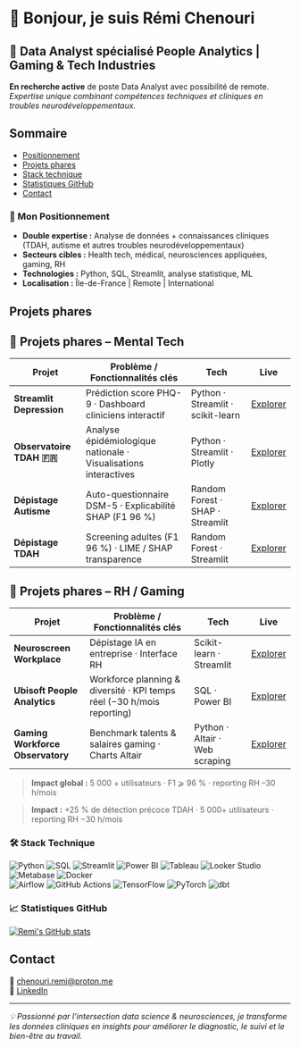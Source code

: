# 👋 Bonjour, je suis Rémi Chenouri

## 🧠 Data Analyst spécialisé People Analytics | Gaming & Tech Industries

**En recherche active** de poste Data Analyst avec possibilité de remote.
*Expertise unique combinant compétences techniques et cliniques en troubles neurodéveloppementaux.*

## Sommaire
- [Positionnement](#mon-positionnement)
- [Projets phares](#projets-phares)
- [Stack technique](#%EF%B8%8F-stack-technique)
- [Statistiques GitHub](#-statistiques-github)
- [Contact](#contact)


### 🎯 Mon Positionnement
- **Double expertise :** Analyse de données + connaissances cliniques (TDAH, autisme et autres troubles neurodéveloppementaux)
- **Secteurs cibles :** Health tech, médical, neurosciences appliquées, gaming, RH
- **Technologies :** Python, SQL, Streamlit, analyse statistique, ML
- **Localisation :** Île-de-France | Remote | International

## Projets phares
## 💼 Projets phares – Mental Tech

| Projet | Problème / Fonctionnalités clés | Tech | Live |
|--------|---------------------------------|------|------|
| **Streamlit Depression** | Prédiction score PHQ-9 · Dashboard cliniciens interactif | Python · Streamlit · scikit-learn | [Explorer](https://depistage-depression.streamlit.app/) |
| **Observatoire TDAH 🇫🇷** | Analyse épidémiologique nationale · Visualisations interactives | Python · Streamlit · Plotly | [Explorer](https://observatoire-tdah-france.streamlit.app/) |
| **Dépistage Autisme** | Auto-questionnaire DSM-5 · Explicabilité SHAP (F1 96 %) | Random Forest · SHAP · Streamlit | [Explorer](https://depistage-autisme.streamlit.app/) |
| **Dépistage TDAH** | Screening adultes (F1 96 %) · LIME / SHAP transparence | Random Forest · Streamlit | [Explorer](https://depistage-tdah.streamlit.app/) |

## 💼 Projets phares – RH / Gaming

| Projet | Problème / Fonctionnalités clés | Tech | Live |
|--------|---------------------------------|------|------|
| **Neuroscreen Workplace** | Dépistage IA en entreprise · Interface RH | Scikit-learn · Streamlit | [Explorer](https://neuroscreen-workplace.streamlit.app/) |
| **Ubisoft People Analytics** | Workforce planning & diversité · KPI temps réel (−30 h/mois reporting) | SQL · Power BI | [Explorer](https://ubisoftpeopleanalytics.streamlit.app/) |
| **Gaming Workforce Observatory** | Benchmark talents & salaires gaming · Charts Altair | Python · Altair · Web scraping | [Explorer](https://gaming-workforce-observatory.streamlit.app/) |

> **Impact global :** 5 000 + utilisateurs · F1 ⩾ 96 % · reporting RH –30 h/mois


> **Impact :** +25 % de détection précoce TDAH · 5 000+ utilisateurs · reporting RH −30 h/mois  

### 🛠️ Stack Technique

![Python](https://img.shields.io/badge/Python-3.10-blue?logo=python)
![SQL](https://img.shields.io/badge/SQL-PostgreSQL-blue?logo=postgresql)
![Streamlit](https://img.shields.io/badge/Streamlit-FF4B4B?logo=streamlit&logoColor=white)
![Power BI](https://img.shields.io/badge/Power_BI-Data-yellow?logo=powerbi)
![Tableau](https://img.shields.io/badge/Tableau-E97627?logo=tableau&logoColor=white)
![Looker Studio](https://img.shields.io/badge/Looker_Studio-00ACC1?logo=googleanalytics&logoColor=white)
![Metabase](https://img.shields.io/badge/Metabase-00B4AA?logo=metabase&logoColor=white)
![Docker](https://img.shields.io/badge/Docker-Container-blue?logo=docker)  
![Airflow](https://img.shields.io/badge/Airflow-Orchestration-lightblue?logo=apache%20airflow)
![GitHub Actions](https://img.shields.io/badge/CI/CD-GitHub_Actions-black?logo=github)
![TensorFlow](https://img.shields.io/badge/ML-TensorFlow-FF6F00?logo=tensorflow)
![PyTorch](https://img.shields.io/badge/ML-PyTorch-EE4C2C?logo=pytorch)
![dbt](https://img.shields.io/badge/ETL-dbt-FF694B?logo=dbt)

### 📈 Statistiques GitHub
[![Remi's GitHub stats](https://github-readme-stats.vercel.app/api?username=remichenouri&show_icons=true&theme=react)](https://github.com/remichenouri)

## Contact
📧 chenouri.remi@proton.me  
🔗 [LinkedIn](https://www.linkedin.com/in/remi-chenouri/)  

---
*💡 Passionné par l’intersection data science & neurosciences, je transforme les données cliniques en insights pour améliorer le diagnostic, le suivi et le bien-être au travail.*
